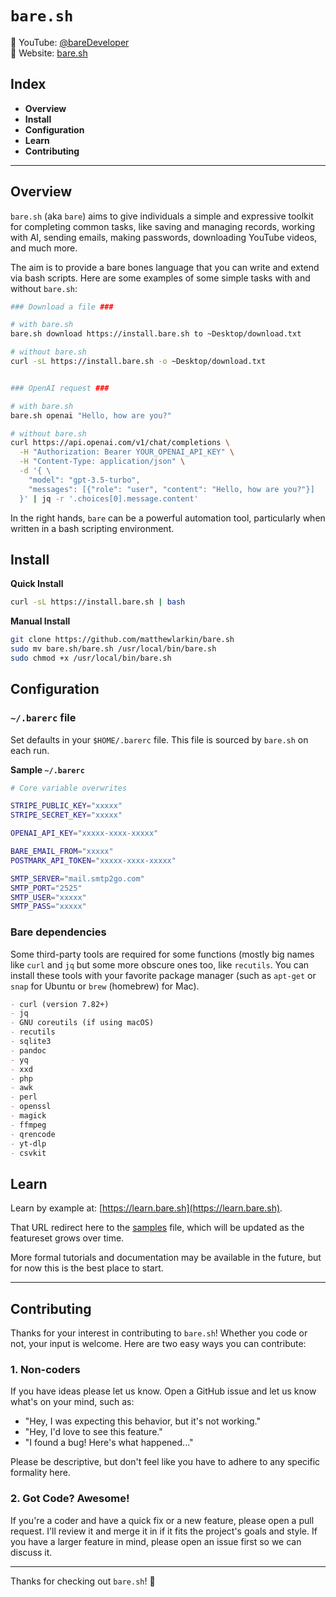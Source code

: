 # `bare.sh`

🎥 YouTube: [@bareDeveloper](https://youtube.com/@bareDeveloper)  
🔖 Website: [bare.sh](https://bare.sh)  

## Index

- **Overview**
- **Install**
- **Configuration**
- **Learn**
- **Contributing**

- - -

## Overview

`bare.sh` (aka `bare`) aims to give individuals a simple and expressive toolkit for completing common tasks, like saving and managing records, working with AI, sending emails, making passwords, downloading YouTube videos, and much more.

The aim is to provide a bare bones language that you can write and extend via bash scripts. Here are some examples of some simple tasks with and without `bare.sh`:

```bash
### Download a file ###

# with bare.sh
bare.sh download https://install.bare.sh to ~Desktop/download.txt

# without bare.sh
curl -sL https://install.bare.sh -o ~Desktop/download.txt


### OpenAI request ###

# with bare.sh
bare.sh openai "Hello, how are you?"

# without bare.sh
curl https://api.openai.com/v1/chat/completions \
  -H "Authorization: Bearer YOUR_OPENAI_API_KEY" \
  -H "Content-Type: application/json" \
  -d '{ \
    "model": "gpt-3.5-turbo",
    "messages": [{"role": "user", "content": "Hello, how are you?"}]
  }' | jq -r '.choices[0].message.content'
```

In the right hands, `bare` can be a powerful automation tool, particularly when written in a bash scripting environment.

## Install

**Quick Install**

```bash
curl -sL https://install.bare.sh | bash
```

**Manual Install**

```bash
git clone https://github.com/matthewlarkin/bare.sh
sudo mv bare.sh/bare.sh /usr/local/bin/bare.sh
sudo chmod +x /usr/local/bin/bare.sh
```

## Configuration

### `~/.barerc` file

Set defaults in your `$HOME/.barerc` file. This file is sourced by `bare.sh` on each run.

**Sample `~/.barerc`**

```bash
# Core variable overwrites

STRIPE_PUBLIC_KEY="xxxxx"
STRIPE_SECRET_KEY="xxxxx"

OPENAI_API_KEY="xxxxx-xxxx-xxxxx"

BARE_EMAIL_FROM="xxxxx"
POSTMARK_API_TOKEN="xxxxx-xxxx-xxxxx"

SMTP_SERVER="mail.smtp2go.com"
SMTP_PORT="2525"
SMTP_USER="xxxxx"
SMTP_PASS="xxxxx"
```

### Bare dependencies

Some third-party tools are required for some functions (mostly big names like `curl` and `jq` but some more obscure ones too, like `recutils`. You can install these tools with your favorite package manager (such as `apt-get` or `snap` for Ubuntu or `brew` (homebrew) for Mac).

```md
- curl (version 7.82+)
- jq
- GNU coreutils (if using macOS)
- recutils
- sqlite3
- pandoc
- yq
- xxd
- php
- awk
- perl
- openssl
- magick
- ffmpeg
- qrencode
- yt-dlp
- csvkit
```

## Learn

Learn by example at: [https://learn.bare.sh](https://learn.bare.sh).

That URL redirect here to the [samples](samples.md) file, which will be updated as the featureset grows over time.

More formal tutorials and documentation may be available in the future, but for now this is the best place to start.

- - - - -

## Contributing

Thanks for your interest in contributing to `bare.sh`! Whether you code or not, your input is welcome. Here are two easy ways you can contribute:

### 1. Non-coders

If you have ideas please let us know. Open a GitHub issue and let us know what's on your mind, such as:

- "Hey, I was expecting this behavior, but it's not working."
- "Hey, I'd love to see this feature."
- "I found a bug! Here's what happened..."

Please be descriptive, but don't feel like you have to adhere to any specific formality here.

### 2. Got Code? Awesome!

If you're a coder and have a quick fix or a new feature, please open a pull request. I'll review it and merge it in if it fits the project's goals and style. If you have a larger feature in mind, please open an issue first so we can discuss it.

- - - - -

Thanks for checking out `bare.sh`! 🚀
